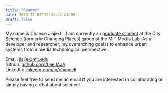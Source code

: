 ```yaml
---
title: "Readme"
date: 2023-11-03T15:31:42-04:00
draft: false
---
```


My name is Chance Jiajie Li. I am currently an [graduate student](https://www.media.mit.edu/people/jiajie/overview/) at the City Science (formerly Changing Places) group at the MIT Media Lab. As a developer and researcher, my overarching goal is to enhance urban systems from a media technological perspective.

Email: [jiajie@mit.edu](mailto:jiajie@mit.edu)  
Github: [github.com/LeeJAJA](https://github.com/jajamoa)  
LinkedIn: [linkedin.com/in/chanceli](https://linkedin.com/in/chanceli)

Please feel free to send me an email if you are interested in collaborating or simply having a chat about science!
